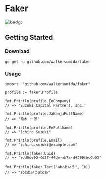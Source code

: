 # Faker
![badge](https://github.com/walkersumida/faker/actions/workflows/test.yml/badge.svg)

## Getting Started
### Download

```
go get -u github.com/walkersumida/faker
```

### Usage

```golang
import 	"github.com/walkersumida/faker"

profile := faker.Profile

fmt.Println(profile.EnCompany)
// => "Suzuki Capital Partners, Inc."

fmt.Println(profile.JaKanjiFullName)
// => "鈴木 一郎"

fmt.Println(profile.EnFullName)
// => "Ichiro Suzuki"

fmt.Println(profile.Email)
// => "ichiro.suzuki@example.com"

fmt.Println(faker.Uuid)
// => "add0de95-6d27-44de-ab7a-d45998bc6b05"

fmt.Println(faker.Text("abcあいう", 10))
// => "abcあいうabcあ"
```
